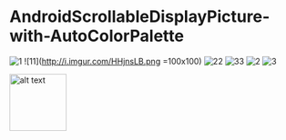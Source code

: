 # AndroidScrollableDisplayPicture-with-AutoColorPalette

![1](http://i.imgur.com/ikODJfN.png)
![11](http://i.imgur.com/HHjnsLB.png =100x100) ![22](http://i.imgur.com/5h2xl68.png) ![33](http://i.imgur.com/KzgPRfO.png)
![2](http://i.imgur.com/HW37Mxq.png)
![3](http://i.imgur.com/E38T22H.png)

<img src="http://i.imgur.com/HHjnsLB.png" alt="alt text" width="100">
